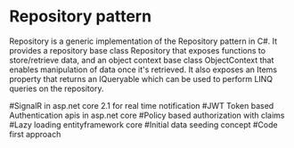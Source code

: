 # Repository pattern
Repository is a generic implementation of the Repository pattern in C#. It provides a repository base class Repository<T> that exposes functions to store/retrieve data, and an object context base class ObjectContext<T> that enables manipulation of data once it's retrieved. It also exposes an Items property that returns an IQueryable<T> which can be used to perform LINQ queries on the repository.

#SignalR in asp.net core 2.1 for real time notification 
#JWT Token based Authentication apis in asp.net core 
#Policy based authorization with claims 
#Lazy loading entityframework core 
#Initial data seeding concept 
#Code first approach 
